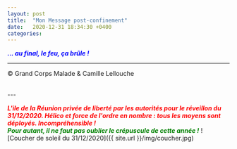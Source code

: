 ```yaml
---
layout: post
title:  "Mon Message post-confinement"
date:   2020-12-31 18:34:30 +0400
categories: 
---
```

<!---

<br/>
<span style="color: blue">***Masqué ou non !***</span>
<span style="color: green">***... avec ou sans Masque !***</span>
<br/>

--->


<span style="color: blue">***... au final, le feu, ça brûle !***</span>
<br/>


---
&copy;  Grand Corps Malade & Camille Lellouche

<br>
---

<span style="color: red">***L'ile de la Réunion privée de liberté par les autorités pour le réveillon du 31/12/2020. Hélico et force de l'ordre en nombre : tous les moyens sont déployés. Incompréhensible !***</span>
<br/>
<span style="color: green">***Pour autant, il ne faut pas oublier le crépuscule de cette année !***</span>
![Coucher de soleil du 31/12/2020]({{ site.url }}/img/coucher.jpg)

<br/>